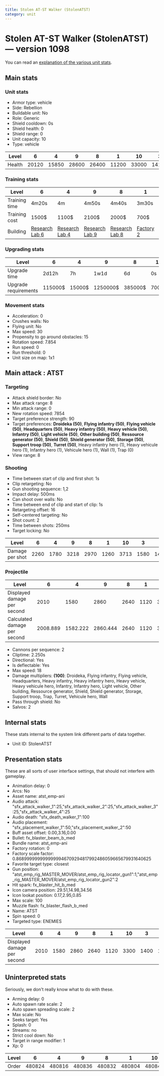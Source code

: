 ```yaml
---
title: Stolen AT-ST Walker (StolenATST)
category: unit
---
```


# Stolen AT-ST Walker (StolenATST) — version 1098

You can read an [explanation  of the various unit stats](unitexplained.md).

## Main stats

### Unit stats

  * Armor type: vehicle
  * Side: Rebellion
  * Buildable unit: No
  * Role: Generic
  * Shield cooldown: 0s
  * Shield health: 0
  * Shield range: 0
  * Unit capacity: 10
  * Type: vehicle

|Level |6    |4    |9    |8    |1    |10   |3    |2    |5    |7    |
|------|-----|-----|-----|-----|-----|-----|-----|-----|-----|-----|
|Health|20120|15850|28600|26400|11200|33000|14100|12560|17840|24200|


### Training stats

|Level        |6                                     |4                                     |9                                     |8                                     |1                             |10                                     |3                                     |2                                     |5                                     |7                                     |
|-------------|--------------------------------------|--------------------------------------|--------------------------------------|--------------------------------------|------------------------------|---------------------------------------|--------------------------------------|--------------------------------------|--------------------------------------|--------------------------------------|
|Training time|4m20s                                 |4m                                    |4m50s                                 |4m40s                                 |3m30s                         |5m                                     |3m50s                                 |3m40s                                 |4m10s                                 |4m30s                                 |
|Training cost|1500$                                 |1100$                                 |2100$                                 |2000$                                 |700$                          |2300$                                  |900$                                  |800$                                  |1300$                                 |1700$                                 |
|Building     |[Research Lab 6](rebelOffenseLab.html)|[Research Lab 4](rebelOffenseLab.html)|[Research Lab 9](rebelOffenseLab.html)|[Research Lab 8](rebelOffenseLab.html)|[Factory 2](rebelFactory.html)|[Research Lab 10](rebelOffenseLab.html)|[Research Lab 3](rebelOffenseLab.html)|[Research Lab 2](rebelOffenseLab.html)|[Research Lab 5](rebelOffenseLab.html)|[Research Lab 7](rebelOffenseLab.html)|


### Upgrading stats

|Level               |6      |4     |9       |8      |1   |10      |3    |2    |5     |7      |
|--------------------|-------|------|--------|-------|----|--------|-----|-----|------|-------|
|Upgrade time        |2d12h  |7h    |1w1d    |6d     |0s  |1w5d    |2h30m|1h   |20h   |4d     |
|Upgrade requirements|115000$|15000$|1250000$|385000$|700$|2250000$|6000$|3000$|35000$|200000$|


### Movement stats

  * Acceleration: 0
  * Crushes walls: No
  * Flying unit: No
  * Max speed: 30
  * Propensity to go around obstacles: 15
  * Rotation speed: 7.854
  * Run speed: 0
  * Run threshold: 0
  * Unit size on map: 1x1

## Main attack : ATST

### Targeting

  * Attack shield border: No
  * Max attack range: 8
  * Min attack range: 0
  * New rotation speed: 7854
  * Target preference strength: 90
  * Target preferences: **Droideka (50)**, **Flying infantry (50)**, **Flying vehicle (50)**, **Headquarters (50)**, **Heavy infantry (50)**, **Heavy vehicle (50)**, **Infantry (50)**, **Light vehicle (50)**, **Other building (50)**, **Ressource generator (50)**, **Shield (50)**, **Shield generator (50)**, **Storage (50)**, **Support troop (50)**, **Turret (50)**, Heavy infantry hero (1), Heavy vehicule hero (1), Infantry hero (1), Vehicule hero (1), Wall (1), Trap (0)
  * View range: 8

### Shooting

  * Time between start of clip and first shot: 1s
  * Clip retargeting: No
  * Gun shooting sequence: 1,2
  * Impact delay: 500ms
  * Can shoot over walls: No
  * Time between end of clip and start of clip: 1s
  * Retargeting offset: 16
  * Self-centered targeting: No
  * Shot count: 2
  * Time between shots: 250ms
  * Target locking: No

|Level          |6   |4   |9   |8   |1   |10  |3   |2   |5   |7   |
|---------------|----|----|----|----|----|----|----|----|----|----|
|Damage per shot|2260|1780|3218|2970|1260|3713|1580|1410|2000|2723|


### Projectile

|Level                       |6       |4       |9       |8   |1   |10      |3       |2       |5       |7       |
|----------------------------|--------|--------|--------|----|----|--------|--------|--------|--------|--------|
|Displayed damage per second |2010    |1580    |2860    |2640|1120|3300    |1400    |1250    |1780    |2420    |
|Calculated damage per second|2008.889|1582.222|2860.444|2640|1120|3300.444|1404.444|1253.333|1777.778|2420.444|


  * Cannons per sequence: 2
  * Cliptime: 2.250s
  * Directional: Yes
  * Is deflectable: Yes
  * Max speed: 18
  * Damage multipliers: **(100)**: Droideka, Flying infantry, Flying vehicle, Headquarters, Heavy infantry, Heavy infantry hero, Heavy vehicle, Heavy vehicule hero, Infantry, Infantry hero, Light vehicle, Other building, Ressource generator, Shield, Shield generator, Storage, Support troop, Trap, Turret, Vehicule hero, Wall
  * Pass through shield: No
  * Salvos: 2

## Internal stats

These stats internal to the system link different parts of data together.

  * Unit ID: StolenATST

## Presentation stats

These are all sorts of user interface settings, that should not interfere with gameplay.

  * Animation delay: 0
  * Arcs: No
  * Asset name: atst_emp-ani
  * Audio attack: "sfx_attack_walker_1":25,"sfx_attack_walker_2":25,"sfx_attack_walker_3":25,"sfx_attack_walker_4":25
  * Audio death: "sfx_death_walker_1":100
  * Audio placement: "sfx_placement_walker_1":50,"sfx_placement_walker_2":50
  * Buff asset offset: 0.00,3.16,0.00
  * Bullet: fx_blaster_beam_b_med
  * Bundle name: atst_emp-ani
  * Factory rotation: 0
  * Factory scale factor: 0.8689999999999999946709294817992486059665679931640625
  * Favorite target type: closest
  * Gun position: "atst_emp_rig_MASTER_MOVER/atst_emp_rig_locator_gun1":1,"atst_emp_rig_MASTER_MOVER/atst_emp_rig_locator_gun2":2
  * Hit spark: fx_blaster_hit_b_med
  * Icon camera position: 29.51,14.98,34.56
  * Icon lookat position: 0.17,2.95,0.85
  * Max scale: 100
  * Muzzle flash: fx_blaster_flash_b_med
  * Name: ATST
  * Spin speed: 0
  * Targeted type: ENEMIES

|Level                      |6   |4   |9   |8   |1   |10  |3   |2   |5   |7   |
|---------------------------|----|----|----|----|----|----|----|----|----|----|
|Displayed damage per second|2010|1580|2860|2640|1120|3300|1400|1250|1780|2420|


## Uninterpreted stats

Seriously, we don't really know what to do with these.

  * Arming delay: 0
  * Auto spawn rate scale: 2
  * Auto spawn spreading scale: 2
  * Max scale: No
  * Seeks target: Yes
  * Splash: 0
  * Streams: no
  * Strict cool down: No
  * Target in range modifier: 1
  * Xp: 0

|Level|6     |4     |9     |8     |1     |10    |3     |2     |5     |7     |
|-----|------|------|------|------|------|------|------|------|------|------|
|Order|480824|480816|480836|480832|480804|480840|480812|480808|480820|480828|


